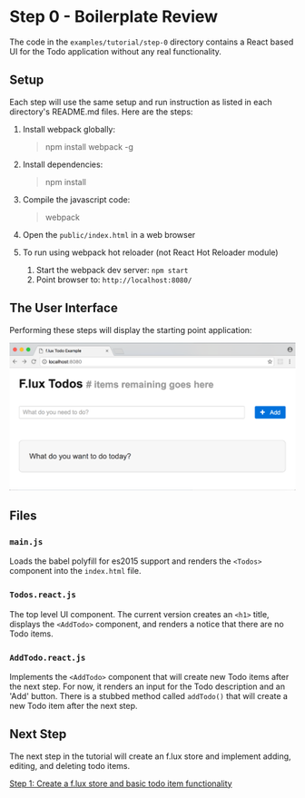 # Step 0 - Boilerplate Review

The code in the `examples/tutorial/step-0` directory contains a React based UI for the Todo application without any real functionality.

## Setup

Each step will use the same setup and run instruction as listed in each directory's README.md files. Here are the steps:

1. Install webpack globally:

	> npm install webpack -g

2. Install dependencies:

	> npm install

3. Compile the javascript code:

	> webpack

4. Open the `public/index.html` in a web browser

5. To run using webpack hot reloader (not React Hot Reloader module)
	1. Start the webpack dev server: `npm start`
	2. Point browser to: `http://localhost:8080/`


## The User Interface

Performing these steps will display the starting point application:

![Step-0 Screenshot](assets/step-0-screenshot.png)


## Files

### `main.js`

Loads the babel polyfill for es2015 support and renders the `<Todos>` component into the `index.html` file.


### `Todos.react.js`

The top level UI component. The current version creates an `<h1>` title, displays the `<AddTodo>` component, and renders a notice that there are no Todo items.


### `AddTodo.react.js`

Implements the `<AddTodo>` component that will create new Todo items after the next step. For now, it renders an input for the Todo description and an 'Add' button. There is a stubbed method called `addTodo()` that will create a new Todo item after the next step.


## Next Step

The next step in the tutorial will create an f.lux store and implement adding, editing, and deleting todo items.

[Step 1: Create a f.lux store and basic todo item functionality](step-1.md)
